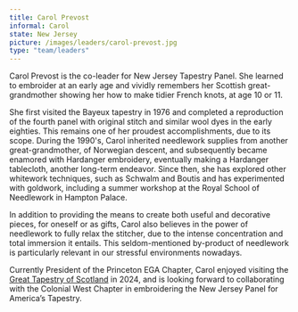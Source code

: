 ```yaml
---
title: Carol Prevost
informal: Carol
state: New Jersey
picture: /images/leaders/carol-prevost.jpg
type: "team/leaders"
---
```


Carol Prevost is the co-leader for New Jersey Tapestry Panel. She learned to embroider at an early age and vividly remembers her Scottish great-grandmother showing her how to make tidier French knots, at age 10 or 11.

She first visited the Bayeux tapestry in 1976 and completed a reproduction of the fourth panel with original stitch and similar wool dyes in the early eighties. This remains one of her proudest accomplishments, due to its scope. During the 1990's, Carol inherited needlework supplies from another great-grandmother, of Norwegian descent, and subsequently became enamored with Hardanger embroidery, eventually making a Hardanger tablecloth, another long-term endeavor. Since then, she has explored other whitework techniques, such as Schwalm and Boutis and has experimented with goldwork, including a summer workshop at the Royal School of Needlework in Hampton Palace.

In addition to providing the means to create both useful and decorative pieces, for oneself or as gifts, Carol also believes in the power of needlework to fully relax the stitcher, due to the intense concentration and total immersion it entails. This seldom-mentioned by-product of needlework is particularly relevant in our stressful environments nowadays.

Currently President of the Princeton EGA Chapter, Carol enjoyed visiting the [Great Tapestry of Scotland](https://www.greattapestryofscotland.com/) in 2024, and is looking forward to collaborating with the Colonial West Chapter in embroidering the New Jersey Panel for America’s Tapestry.
